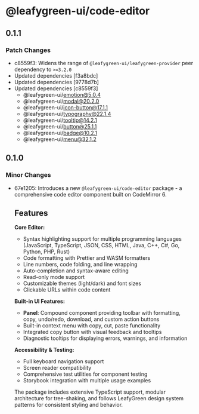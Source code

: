 # @leafygreen-ui/code-editor

## 0.1.1

### Patch Changes

- c8559f3: Widens the range of `@leafygreen-ui/leafygreen-provider` peer dependency to `>=3.2.0`
- Updated dependencies [f3a8bdc]
- Updated dependencies [9778d7b]
- Updated dependencies [c8559f3]
  - @leafygreen-ui/emotion@5.0.4
  - @leafygreen-ui/modal@20.2.0
  - @leafygreen-ui/icon-button@17.1.1
  - @leafygreen-ui/typography@22.1.4
  - @leafygreen-ui/tooltip@14.2.1
  - @leafygreen-ui/button@25.1.1
  - @leafygreen-ui/badge@10.2.1
  - @leafygreen-ui/menu@32.1.2

## 0.1.0

### Minor Changes

- 67e1205: Introduces a new `@leafygreen-ui/code-editor` package - a comprehensive code editor component built on CodeMirror 6.

  ## Features

  **Core Editor:**

  - Syntax highlighting support for multiple programming languages (JavaScript, TypeScript, JSON, CSS, HTML, Java, C++, C#, Go, Python, PHP, Rust)
  - Code formatting with Prettier and WASM formatters
  - Line numbers, code folding, and line wrapping
  - Auto-completion and syntax-aware editing
  - Read-only mode support
  - Customizable themes (light/dark) and font sizes
  - Clickable URLs within code content

  **Built-in UI Features:**

  - **Panel**: Compound component providing toolbar with formatting, copy, undo/redo, download, and custom action buttons
  - Built-in context menu with copy, cut, paste functionality
  - Integrated copy button with visual feedback and tooltips
  - Diagnostic tooltips for displaying errors, warnings, and information

  **Accessibility & Testing:**

  - Full keyboard navigation support
  - Screen reader compatibility
  - Comprehensive test utilities for component testing
  - Storybook integration with multiple usage examples

  The package includes extensive TypeScript support, modular architecture for tree-shaking, and follows LeafyGreen design system patterns for consistent styling and behavior.
